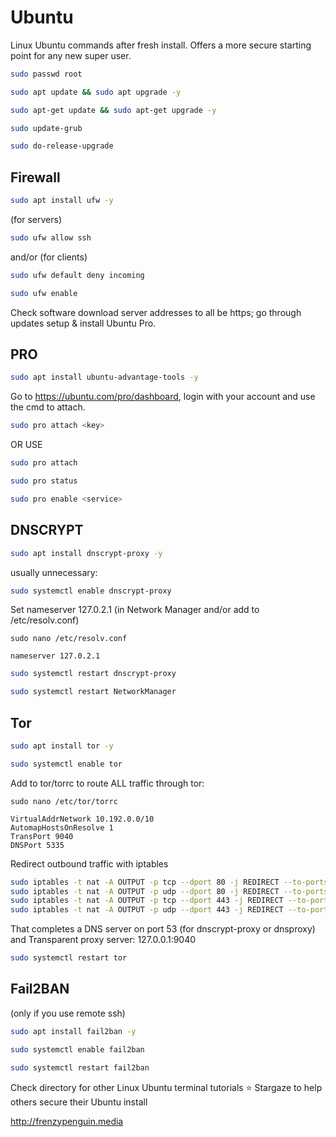 # Ubuntu

Linux Ubuntu commands after fresh install. Offers a more secure starting point for any new super user.

```bash
sudo passwd root
```
```bash
sudo apt update && sudo apt upgrade -y
```
```bash
sudo apt-get update && sudo apt-get upgrade -y
```
```bash
sudo update-grub
```
```bash
sudo do-release-upgrade
```

## Firewall

```bash
sudo apt install ufw -y
```
(for servers)
```bash
sudo ufw allow ssh
```
and/or (for clients)
```bash
sudo ufw default deny incoming
```
```bash
sudo ufw enable
```
Check software download server addresses to all be https;
go through updates setup & install Ubuntu Pro.

## PRO
```bash
sudo apt install ubuntu-advantage-tools -y
```

Go to https://ubuntu.com/pro/dashboard, login with your account and use the cmd to attach.
```bash
sudo pro attach <key>
```
OR USE
```bash
sudo pro attach
```

```bash
sudo pro status
```
```bash
sudo pro enable <service>
```

## DNSCRYPT

```bash
sudo apt install dnscrypt-proxy -y
```
usually unnecessary:
```bash
sudo systemctl enable dnscrypt-proxy
```

Set nameserver 127.0.2.1 (in Network Manager and/or add to /etc/resolv.conf)
```
sudo nano /etc/resolv.conf
```
```
nameserver 127.0.2.1
```

```bash
sudo systemctl restart dnscrypt-proxy
```
```bash
sudo systemctl restart NetworkManager
```


## Tor

```bash
sudo apt install tor -y
```
```bash
sudo systemctl enable tor
```

Add to tor/torrc to route ALL traffic through tor:
```
sudo nano /etc/tor/torrc
```
```
VirtualAddrNetwork 10.192.0.0/10
AutomapHostsOnResolve 1
TransPort 9040
DNSPort 5335
```
Redirect outbound traffic with iptables
```bash
sudo iptables -t nat -A OUTPUT -p tcp --dport 80 -j REDIRECT --to-ports 9040
sudo iptables -t nat -A OUTPUT -p udp --dport 80 -j REDIRECT --to-ports 9040
sudo iptables -t nat -A OUTPUT -p tcp --dport 443 -j REDIRECT --to-ports 9040
sudo iptables -t nat -A OUTPUT -p udp --dport 443 -j REDIRECT --to-ports 9040
```
That completes a DNS server on port 53 (for dnscrypt-proxy or dnsproxy) and Transparent proxy server: 127.0.0.1:9040

```bash
sudo systemctl restart tor
```

## Fail2BAN

(only if you use remote ssh)
```bash
sudo apt install fail2ban -y
```
```bash
sudo systemctl enable fail2ban
```
```bash
sudo systemctl restart fail2ban
```

Check directory for other Linux Ubuntu terminal tutorials
⭐ Stargaze to help others secure their Ubuntu install
 
  
http://frenzypenguin.media
